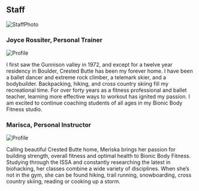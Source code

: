 ## Staff
![StaffPhoto](/images/staff_squats.jpg)

### Joyce Rossiter, Personal Trainer
![Profile](/images/climbing.jpg)

I first saw the Gunnison valley in 1972, and except for a twelve year residency in Boulder, Crested Butte has been my forever home.
I have been a ballet dancer and extreme rock climber, a telemark skier, and a bodybuilder.
Backpacking, hiking, and cross country skiing fill my recreational time.
For over forty years as a fitness professional and ballet teacher, learning more effective ways to workout has ignited my passion.
I am excited to continue coaching students of all ages in my Bionic Body Fitness studio.

### Marisca, Personal Instructor
![Profile](/images/solo.JPG)

Calling beautiful Crested Butte home, Meriska brings her passion for building strength, overall fitness and optimal health to Bionic Body Fitness.
Studying through the ISSA and constantly researching the latest in biohacking, her classes combine a wide variety of disciplines.
When she’s not in the gym, she can be found hiking, trail running, snowboarding, cross country skiing, reading or cooking up a storm.
